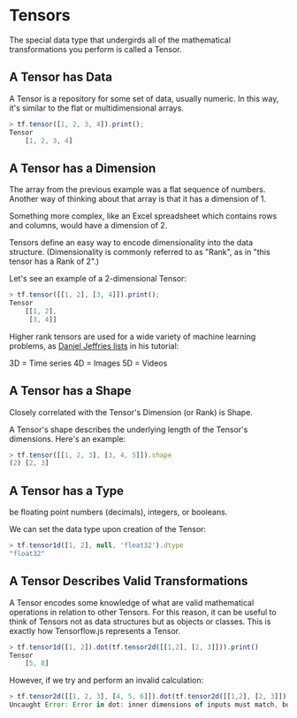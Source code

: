 # Tensors

The special data type that undergirds all of the mathematical transformations you perform is called a Tensor.

## A Tensor has Data

A Tensor is a repository for some set of data, usually numeric. In this way, it's similar to the flat or multidimensional arrays.

```js
> tf.tensor([1, 2, 3, 4]).print();
Tensor
    [1, 2, 3, 4]
```

## A Tensor has a Dimension

The array from the previous example was a flat sequence of numbers. Another way of thinking about that array is that it has a dimension of 1.

Something more complex, like an Excel spreadsheet which contains rows and columns, would have a dimension of 2.

Tensors define an easy way to encode dimensionality into the data structure. (Dimensionality is commonly referred to as "Rank", as in "this tensor has a Rank of 2".)

Let's see an example of a 2-dimensional Tensor:

```js
> tf.tensor([[1, 2], [3, 4]]).print();
Tensor
    [[1, 2],
     [3, 4]]
```

Higher rank tensors are used for a wide variety of machine learning problems, as [Daniel Jeffries lists](https://hackernoon.com/learning-ai-if-you-suck-at-math-p4-tensors-illustrated-with-cats-27f0002c9b32) in his tutorial:

3D = Time series
4D = Images
5D = Videos

## A Tensor has a Shape

Closely correlated with the Tensor's Dimension (or Rank) is Shape.

A Tensor's shape describes the underlying length of the Tensor's dimensions. Here's an example:

```js
> tf.tensor([[1, 2, 3], [3, 4, 5]]).shape
(2) [2, 3]
```

## A Tensor has a Type

be floating point numbers (decimals), integers, or booleans.

We can set the data type upon creation of the Tensor:

```js
> tf.tensor1d([1, 2], null, 'float32').dtype
"float32"
```

## A Tensor Describes Valid Transformations

A Tensor encodes some knowledge of what are valid mathematical operations in relation to other Tensors. For this reason, it can be useful to think of Tensors not as data structures but as objects or classes. This is exactly how Tensorflow.js represents a Tensor.

```js
> tf.tensor1d([1, 2]).dot(tf.tensor2d([[1,2], [2, 3]])).print()
Tensor
    [5, 8]
```

However, if we try and perform an invalid calculation:

```js
> tf.tensor2d([[1, 2, 3], [4, 5, 6]]).dot(tf.tensor2d([[1,2], [2, 3]])).print()
Uncaught Error: Error in dot: inner dimensions of inputs must match, but got 3 and 2.
```
